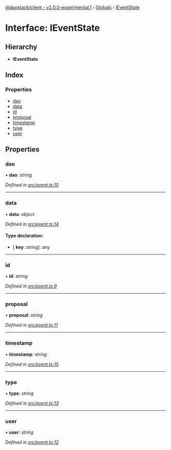 [@daostack/client - v2.0.0-experimental.1](../README.md) › [Globals](../globals.md) › [IEventState](ieventstate.md)

# Interface: IEventState

## Hierarchy

* **IEventState**

## Index

### Properties

* [dao](ieventstate.md#dao)
* [data](ieventstate.md#data)
* [id](ieventstate.md#id)
* [proposal](ieventstate.md#proposal)
* [timestamp](ieventstate.md#timestamp)
* [type](ieventstate.md#type)
* [user](ieventstate.md#user)

## Properties

###  dao

• **dao**: *string*

*Defined in [src/event.ts:10](https://github.com/daostack/client/blob/6c661ff/src/event.ts#L10)*

___

###  data

• **data**: *object*

*Defined in [src/event.ts:14](https://github.com/daostack/client/blob/6c661ff/src/event.ts#L14)*

#### Type declaration:

* \[ **key**: *string*\]: any

___

###  id

• **id**: *string*

*Defined in [src/event.ts:9](https://github.com/daostack/client/blob/6c661ff/src/event.ts#L9)*

___

###  proposal

• **proposal**: *string*

*Defined in [src/event.ts:11](https://github.com/daostack/client/blob/6c661ff/src/event.ts#L11)*

___

###  timestamp

• **timestamp**: *string*

*Defined in [src/event.ts:15](https://github.com/daostack/client/blob/6c661ff/src/event.ts#L15)*

___

###  type

• **type**: *string*

*Defined in [src/event.ts:13](https://github.com/daostack/client/blob/6c661ff/src/event.ts#L13)*

___

###  user

• **user**: *string*

*Defined in [src/event.ts:12](https://github.com/daostack/client/blob/6c661ff/src/event.ts#L12)*
